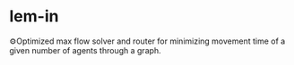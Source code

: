 # lem-in
⚙︎Optimized max flow solver and router for minimizing movement time of a given number of agents through a graph.
